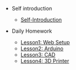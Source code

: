 - Self introduction
  - [Self-Introduction](self-introduction.md)

- Daily Homework
  - [Lesson1: Web Setup](daily-homework/lesson1-web-site-setup.md)
  - [Lesson2: Arduino](daily-homework/lesson2-arduino.md)
  - [Lesson3: CAD](daily-homework/lesson3-cad.md)
  - [Lesson4: 3D Printer](daily-homework/lesson4-3d-printer.md)